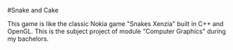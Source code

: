 #Snake and Cake



This game is like the classic Nokia game "Snakes Xenzia" built in C++ and OpenGL. This is the subject project of module "Computer Graphics" during my bachelors.
